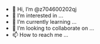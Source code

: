 - 👋 Hi, I’m @z704600202qj
- 👀 I’m interested in ...
- 🌱 I’m currently learning ...
- 💞️ I’m looking to collaborate on ...
- 📫 How to reach me ...

<!---
z704600202qj/z704600202qj is a ✨ special ✨ repository because its `README.md` (this file) appears on your GitHub profile.
You can click the Preview link to take a look at your changes.
--->
